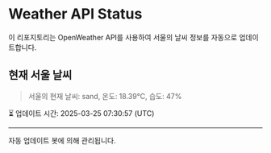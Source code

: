 
# Weather API Status

이 리포지토리는 OpenWeather API를 사용하여 서울의 날씨 정보를 자동으로 업데이트합니다.

## 현재 서울 날씨
> 서울의 현재 날씨: sand, 온도: 18.39°C, 습도: 47%

⏳ 업데이트 시간: 2025-03-25 07:30:57 (UTC)

---
자동 업데이트 봇에 의해 관리됩니다.

